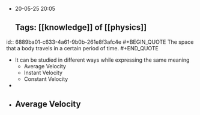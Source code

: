 - 20-05-25 20:05
  
  Tags: [[knowledge]] of [[physics]]
  ---
id:: 6889ba01-c633-4a61-9b0b-261e8f3afc4e
#+BEGIN_QUOTE
The space that a body travels in a certain period of time.
#+END_QUOTE

- It can be studied in different ways while expressing the same meaning
	- Average Velocity
	- Instant Velocity
	- Constant Velocity
-
- ## Average Velocity